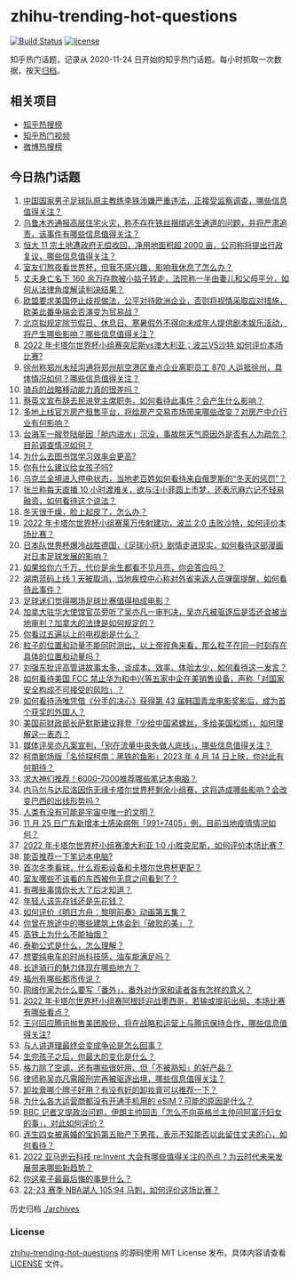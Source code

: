 # zhihu-trending-hot-questions

[![Build Status](https://github.com/justjavac/zhihu-trending-hot-questions/workflows/ci/badge.svg?branch=master)](https://github.com/justjavac/zhihu-trending-hot-questions/actions)
[![license](https://img.shields.io/github/license/justjavac/zhihu-trending-hot-questions)](https://github.com/justjavac/zhihu-trending-hot-questions/blob/master/LICENSE)

知乎热门话题，记录从 2020-11-24 日开始的知乎热门话题。每小时抓取一次数据，按天[归档](./archives)。

## 相关项目

- [知乎热搜榜](https://github.com/justjavac/zhihu-trending-top-search)
- [知乎热门视频](https://github.com/justjavac/zhihu-trending-hot-video)
- [微博热搜榜](https://github.com/justjavac/weibo-trending-hot-search)

## 今日热门话题

<!-- BEGIN -->
<!-- 最后更新时间 Sun Nov 27 2022 01:02:04 GMT+0800 (China Standard Time) -->

1. [中国国家男子足球队原主教练李铁涉嫌严重违法，正接受监察调查，哪些信息值得关注？](https://www.zhihu.com/question/568954495)
1. [乌鲁木齐通报高层住宅火灾，称不存在铁丝捆绑逃生通道的问题，并将严肃追责，该事件有哪些信息值得关注？](https://www.zhihu.com/question/568853360)
1. [恒大 11 宗土地遭政府无偿收回，净用地面积超 2000 亩，公司称将提出行政复议，哪些信息值得关注？](https://www.zhihu.com/question/568782887)
1. [室友们熬夜看世界杯，但我不感兴趣，影响我休息了怎么办？](https://www.zhihu.com/question/568180928)
1. [丈夫身亡名下 160 余万存款被小姑子转走，法院称一半由妻儿和父母平分，如何从法律角度解读判决结果？](https://www.zhihu.com/question/568972819)
1. [欧盟要求美国停止歧视做法，公平对待欧洲企业，否则将视情采取应对措施，欧美此番争端会否演变为贸易战？](https://www.zhihu.com/question/568975379)
1. [北京拟规定除节假日、休息日、寒暑假外不得向未成年人提供剧本娱乐活动，将产生哪些影响？哪些信息值得关注？](https://www.zhihu.com/question/568590920)
1. [2022 年卡塔尔世界杯小组赛突尼斯vs澳大利亚；波兰VS沙特 如何评价本场比赛?](https://www.zhihu.com/question/568897150)
1. [徐州称郑州未经沟通将郑州航空港区重点企业离职员工 870 人运抵徐州，具体情况如何？哪些信息值得关注？](https://www.zhihu.com/question/568965799)
1. [骑兵的战略移动能力真的很差吗？](https://www.zhihu.com/question/568159220)
1. [蔡英文宣布辞去民进党主席职务，如何看待此事件？会产生什么影响？](https://www.zhihu.com/question/569017101)
1. [多地上线官方房产租售平台，将给房产交易市场带来哪些改变？对房产中介行业有何影响？](https://www.zhihu.com/question/568998468)
1. [台海军一艘登陆艇因「舱内进水」沉没，事故除天气原因外是否有人为疏忽？目前调查情况如何？](https://www.zhihu.com/question/568761614)
1. [为什么去图书馆学习效率会更高?](https://www.zhihu.com/question/565020611)
1. [你有什么建议给女孩子吗?](https://www.zhihu.com/question/386853992)
1. [乌克兰全境进入停电状态，当地老百姓如何看待来自俄罗斯的“冬天的惩罚”？](https://www.zhihu.com/question/568424194)
1. [张兰称每天直播 10 小时渡难关，欲与汪小菲圆上市梦，还表示麻六记不轻易融资，如何看待这个说法？](https://www.zhihu.com/question/568753102)
1. [冬天很干燥，脸上起皮了，怎么办？](https://www.zhihu.com/question/265943941)
1. [2022 年卡塔尔世界杯小组赛莱万传射建功，波兰 2:0 击败沙特，如何评价本场比赛？](https://www.zhihu.com/question/569008672)
1. [日本队世界杯爆冷战胜德国，《足球小将》剧情走进现实，如何看待这部漫画对日本足球发展的影响？](https://www.zhihu.com/question/568554764)
1. [如果给你六千万，代价是余生都看不见月亮，你会答应吗？](https://www.zhihu.com/question/444969517)
1. [湖南蓝码上线 1 天被取消，当地疾控中心称对外省来返人员弹窗提醒，如何看待此事件？](https://www.zhihu.com/question/568980788)
1. [足球迷们觉得哪场足球比赛值得拍成电影？](https://www.zhihu.com/question/566825974)
1. [加拿大驻华大使馆官员旁听了吴亦凡一审判决，吴亦凡被驱逐后是否还会被当地审判？加拿大的法律是如何规定的？](https://www.zhihu.com/question/568797859)
1. [你看过五遍以上的电视剧是什么？](https://www.zhihu.com/question/568061515)
1. [粒子的位置和动量不能同时测出，以上帝视角来看，那么粒子在同一时刻存在具体的位置和动量吗？](https://www.zhihu.com/question/558619466)
1. [刘强东批评高管讲故事太多，谈成本、效率、体验太少，如何看待这一发言？](https://www.zhihu.com/question/568600627)
1. [如何看待美国 FCC 禁止华为和中兴等五家中企在美销售设备，声称「对国家安全构成不可接受的风险」？](https://www.zhihu.com/question/568956706)
1. [如何看待汤唯凭借《分手的决心》获得第 43 届韩国青龙电影奖影后，成为首个获奖的外国人？](https://www.zhihu.com/question/568835101)
1. [美国前财政部长萨默斯建议拜登「少给中国紧螺丝，多给美国松绑」，如何理解这一表态？](https://www.zhihu.com/question/568788801)
1. [媒体评吴亦凡案宣判，「别在流量中丧失做人底线」，哪些信息值得关注？](https://www.zhihu.com/question/568799872)
1. [柯南剧场版「名侦探柯南：黑铁的鱼影」2023 年 4 月 14 日上映，你对此有何期待？](https://www.zhihu.com/question/568812335)
1. [求大神们推荐！6000-7000推荐哪些笔记本电脑？](https://www.zhihu.com/question/557643408)
1. [内马尔与达尼洛因伤无缘卡塔尔世界杯剩余小组赛，这将造成哪些影响？会改变巴西的出线形势吗？](https://www.zhihu.com/question/568943953)
1. [人类有没有可能是宇宙中唯一的文明？](https://www.zhihu.com/question/311710651)
1. [11 月 25 日广东新增本土感染病例「991+7405」例，目前当地疫情情况如何？](https://www.zhihu.com/question/568950050)
1. [2022 年卡塔尔世界杯小组赛澳大利亚 1:0 小胜突尼斯，如何评价本场比赛？](https://www.zhihu.com/question/568997062)
1. [能否推荐一下笔记本电脑?](https://www.zhihu.com/question/566807054)
1. [首次冬季看球，什么观影设备和卡塔尔世界杯更配？](https://www.zhihu.com/question/568378291)
1. [室友哪些不该看的东西被你无意之间看到了？](https://www.zhihu.com/question/333250627)
1. [有哪些事情你长大了后才知道？](https://www.zhihu.com/question/392785137)
1. [年轻人该先存钱还是先花钱？](https://www.zhihu.com/question/568310877)
1. [如何评价《明日方舟：黎明前奏》动画第五集？](https://www.zhihu.com/question/568846422)
1. [你曾在旅途中的哪些建筑上体会到「破败的美」？](https://www.zhihu.com/question/568620930)
1. [高铁上为什么不能抽烟？](https://www.zhihu.com/question/568482918)
1. [泰勒公式是什么，怎么理解？](https://www.zhihu.com/question/357630199)
1. [想要纯电车的时尚科技感，油车能满足吗？](https://www.zhihu.com/question/568146443)
1. [长途骑行的魅力体现在哪些地方？](https://www.zhihu.com/question/566975681)
1. [福州有哪些都市传说？](https://www.zhihu.com/question/25359111)
1. [网络作家为什么要写「番外」，番外对作家和读者各有怎样的意义？](https://www.zhihu.com/question/568800331)
1. [2022 年卡塔尔世界杯小组赛阿根廷迎战墨西哥，若输或提前出局，本场比赛有哪些看点？](https://www.zhihu.com/question/568933845)
1. [王兴回应腾讯抛售美团股份，将在战略和运营上与腾讯保持合作，哪些信息值得关注?](https://www.zhihu.com/question/568831623)
1. [与人讲道理最终会变成争论是怎么回事？](https://www.zhihu.com/question/556719841)
1. [生完孩子之后，你最大的变化是什么？](https://www.zhihu.com/question/568783522)
1. [格力除了空调，还有哪些很好用、但「不被熟知」的好产品？](https://www.zhihu.com/question/568799556)
1. [律师称吴亦凡需服刑完再被驱逐出境，哪些信息值得关注？](https://www.zhihu.com/question/568801216)
1. [卸妆膏哪个牌子好用？有没有好的卸妆膏可以推荐一下？](https://www.zhihu.com/question/65475553)
1. [为什么各大运营商都没有开通手机用的 eSIM？可能的原因是什么？](https://www.zhihu.com/question/415800396)
1. [BBC 记者又提政治问题，伊朗主帅回击「怎么不向英格兰主帅问阿富汗妇女的事」，对此如何评价？](https://www.zhihu.com/question/568828759)
1. [连生四女被离婚的宝妈第五胎产下男孩，表示不知能否以此留住丈夫的心，如何看待？](https://www.zhihu.com/question/568768953)
1. [2022 亚马逊云科技 re:Invent 大会有哪些值得关注的亮点？为云时代未来发展带来哪些新趋势？](https://www.zhihu.com/question/568605501)
1. [你这辈子最最后悔的事是什么？](https://www.zhihu.com/question/292970926)
1. [22-23 赛季 NBA湖人 105:94 马刺，如何评价这场比赛？](https://www.zhihu.com/question/568949156)

<!-- END -->

历史归档 [./archives](./archives)

### License

[zhihu-trending-hot-questions](https://github.com/justjavac/zhihu-trending-hot-questions)
的源码使用 MIT License 发布。具体内容请查看 [LICENSE](./LICENSE) 文件。
